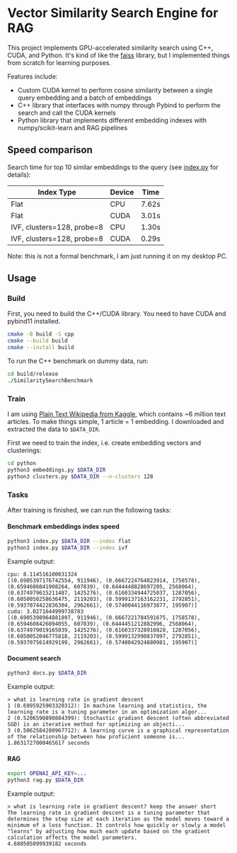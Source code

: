 # Vector Similarity Search Engine for RAG

This project implements GPU-accelerated similarity search using C++, CUDA, and Python. It's kind of like the [faiss](https://github.com/facebookresearch/faiss) library, but I implemented things from scratch for learning purposes.

Features include:
- Custom CUDA kernel to perform cosine similarity between a single query embedding and a batch of embeddings
- C++ library that interfaces with numpy through Pybind to perform the search and call the CUDA kernels
- Python library that implements different embedding indexes with numpy/scikit-learn and RAG pipelines

## Speed comparison

Search time for top 10 similar embeddings to the query (see [index.py](./python/index.py) for details):

| Index Type                 | Device | Time    |
| -------------------------- | ------ | ------- |
| Flat                       | CPU    | 7.62s   |
| Flat                       | CUDA   | 3.01s   |
| IVF, clusters=128, probe=8 | CPU    | 1.30s   |
| IVF, clusters=128, probe=8 | CUDA   | 0.29s   |

Note: this is not a formal benchmark, I am just running it on my desktop PC.

## Usage

### Build

First, you need to build the C++/CUDA library. You need to have CUDA and pybind11 installed.
```bash
cmake -B build -S cpp
cmake --build build
cmake --install build
```

To run the C++ benchmark on dummy data, run:
```bash
cd build/release
./SimilaritySearchBenchmark
```

### Train

I am using [Plain Text Wikipedia from Kaggle](https://www.kaggle.com/datasets/ltcmdrdata/plain-text-wikipedia-202011/data), which contains ~6 million text articles. To make things simple, 1 article = 1 embedding. I downloaded and extracted the data to `$DATA_DIR`.

First we need to train the index, i.e. create embedding vectors and clusterings:
```bash
cd python
python3 embeddings.py $DATA_DIR
python3 clusters.py $DATA_DIR --n-clusters 128
```

### Tasks

After training is finished, we can run the following tasks:

#### Benchmark embeddings index speed
```bash
python3 index.py $DATA_DIR --index flat
python3 index.py $DATA_DIR --index ivf
```
Example output:
```
cpu: 8.114516100031324
[(0.6905397176742554, 911946), (0.6667224764823914, 1758578), (0.6594606041908264, 607839), (0.6444448828697205, 2568064), (0.6374979615211487, 1425276), (0.6160334944725037, 1287056), (0.6050050258636475, 2119203), (0.5999137163162231, 2792851), (0.5937074422836304, 2962661), (0.5740044116973877, 195907)]
cuda: 3.0271644999738783
[(0.6905398964881897, 911946), (0.6667221784591675, 1758578), (0.6594608426094055, 607839), (0.6444451212882996, 2568064), (0.6374979019165039, 1425276), (0.6160337328910828, 1287056), (0.6050052046775818, 2119203), (0.5999132990837097, 2792851), (0.5937075614929199, 2962661), (0.5740042924880981, 195907)]
```

#### Document search
```bash
python3 docs.py $DATA_DIR
```
Example output:
```
> what is learning rate in gradient descent
1 (0.6995925903320312): In machine learning and statistics, the learning rate is a tuning parameter in an optimization algor...
2 (0.5206590890884399): Stochastic gradient descent (often abbreviated SGD) is an iterative method for optimizing an objecti...
3 (0.5062584280967712): A learning curve is a graphical representation of the relationship between how proficient someone is...
1.8631727000465617 seconds
```

#### RAG
```bash
export OPENAI_API_KEY=...
python3 rag.py $DATA_DIR
```
Example output:
```
> what is learning rate in gradient descent? keep the answer short
The learning rate in gradient descent is a tuning parameter that determines the step size at each iteration as the model moves toward a minimum of a loss function. It controls how quickly or slowly a model "learns" by adjusting how much each update based on the gradient calculation affects the model parameters.
4.680505099939182 seconds
```
